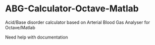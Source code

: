 # ABG-Calculator-Octave-Matlab
Acid/Base disorder calculator based on Arterial Blood Gas Analyser for Octave/Matlab

Need help with documentation

